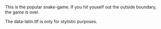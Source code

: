 This is the popular snake-game. If you hit youself out the outside boundary, the game is over. 

The data-latin.ttf is only for stylistic purposes.
